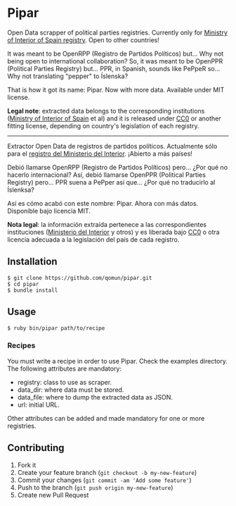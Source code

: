 # Pipar

Open Data scrapper of political parties registries. Currently only for [Ministry of Interior of Spain registry](https://servicio.mir.es/nfrontal/webpartido_politico.html). Open to other countries!

It was meant to be OpenRPP (Registro de Partidos Políticos) but... Why not being open to international collaboration? So, it was meant to be OpenPPR (Political Parties Registry) but...
PPR, in Spanish, sounds like PePpeR so... Why not translating "pepper" to Íslenska?

That is how it got its name: Pipar. Now with more data. Available under MIT license.

**Legal note**: extracted data belongs to the corresponding institutions ([Ministry of Interior of Spain](http://www.interior.gob.es/) et al) and it is released under [CC0](http://creativecommons.org/publicdomain/zero/1.0/legalcode) or another fitting license, depending on country's legislation of each registry.

---

Extractor Open Data de registros de partidos políticos. Actualmente sólo para el [registro del Ministerio del Interior](https://servicio.mir.es/nfrontal/webpartido_politico.html). ¡Abierto a más países!

Debió llamarse OpenRPP (Registro de Partidos Políticos) pero... ¿Por qué no hacerlo internacional? Así, debió llamarse OpenPPR (Political Parties Registry) pero...
PPR suena a PePper así que... ¿Por qué no traducirlo al Íslenksa?

Así es cómo acabó con este nombre: Pipar. Ahora con más datos. Disponible bajo licencia MIT.

**Nota legal**: la información extraída pertenece a las correspondientes instituciones ([Ministerio del Interior](http://www.interior.gob.es/) y otros) y es liberada bajo [CC0](http://creativecommons.org/publicdomain/zero/1.0/legalcode) o otra licencia adecuada a la legislación del país de cada registro.

## Installation

    $ git clone https://github.com/qomun/pipar.git
    $ cd pipar
    $ bundle install

## Usage

    $ ruby bin/pipar path/to/recipe

### Recipes

You must write a recipe in order to use Pipar. Check the examples directory. The following attributes are mandatory:

+ registry: class to use as scraper.
+ data_dir: where data must be stored.
+ data_file: where to dump the extracted data as JSON.
+ url: initial URL.

Other attributes can be added and made mandatory for one or more registries.

## Contributing

1. Fork it
2. Create your feature branch (`git checkout -b my-new-feature`)
3. Commit your changes (`git commit -am 'Add some feature'`)
4. Push to the branch (`git push origin my-new-feature`)
5. Create new Pull Request
